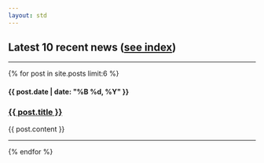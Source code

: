 ```yaml
---
layout: std
---
```


<h2>Latest 10 recent news (<a href="{{ site.url }}/news/archive.html">see index</a>)</h2>
<hr/>
{% for post in site.posts limit:6 %}
<h4>{{ post.date | date: "%B %d, %Y" }}</h4>
<h3><a href="{{ post.url }}">{{ post.title }}</a></h3>
<p>{{ post.content }}</p>
<hr/>
{% endfor %}
